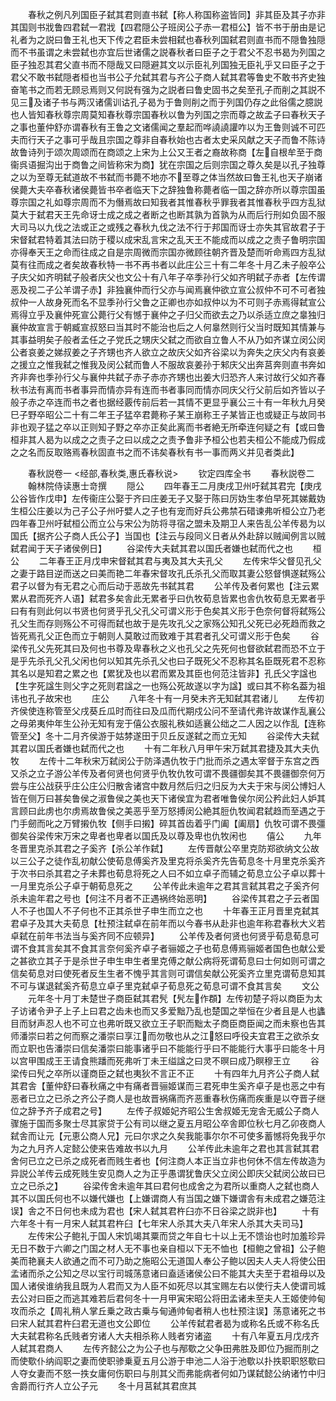 <!-- { "loadSidebar": true } -->
　　春秋之例凡列国臣子弑其君则直书弑【称人称国称盗皆同】非其臣及其子亦非其国则书戕鲁四君弑一君戕【四君隠公子班闵公子赤一君桓公】皆不书于册由是记礼者为之説曰鲁王礼也天下传之君臣未尝相弑也春秋列国弑君则直书而不隠鲁独隠而不书虽谓之未尝弑也亦宜后世诸儒之説春秋者曰臣子之于君父不忍书曷为列国之臣子独忍其君父直书而不隠哉又曰隠避其文以示臣礼列国独无臣礼乎又曰臣子之于君父不敢书弑隠者桓也当书公子允弑其君与齐公子商人弑其君等鲁史不敢书齐史独奋笔书之而若无顾忌焉则又何説有强为之説者曰鲁史固书之矣至孔子而削之其説不见三及诸子书与两汉诸儒训诂孔子曷为于鲁则削之而于列国仍存之此俗儒之臆説也人皆知春秋尊宗周莫知春秋尊宗国春秋以鲁为列国之宗而尊之故孟子曰春秋天子之事也董仲舒亦谓春秋有王鲁之文诸儒闻之羣起而哗譊譊讙咋以为王鲁则诚不可匹夫而行天子之事可乎哉且宗国之尊非自春秋始也古者太史采风献之天子而鲁不陈诗故鲁诗列于颂次周颂而在商颂之上宋为上公又王者之裔故称商【左自根牟至于商衞呉语掘沟出于商鲁之间皆称宋为商】犹在宗国之后则宗国之尊久矣是以孔子独尊之以为至尊无弑道故不书弑而书薨不地亦不至尊之体当然故曰鲁王礼也天子崩诸侯薨大夫卒春秋诸侯薨皆书卒者临天下之辞独鲁称薨者临一国之辞亦所以尊宗国虽尊宗国之礼如尊宗周而不为僭焉故曰知我者其惟春秋乎罪我者其惟春秋乎四方乱狱莫大于弑君天王先命讶士成之成之者断之也断其孰为首孰为从而后行刑如负固不服大司马以九伐之法或正之或残之春秋九伐之法不行于邦国而讶士亦失其官故君子于宋督弑君特着其法曰防于稷以成宋乱言宋之乱天王不能成而以成之之责子鲁明宗国亦得奉天王之命而往成之自是宗周微而宗国亦微顾往朝齐晋及楚而听命焉四方乱狱莫有往而成之者矣故春秋特一书不再书者以此庄公三十有二年冬十月乙未子般卒公子庆父如齐明弑子般者庆父也文公十有八年子卒季孙行父如齐明弑子赤者【左传谓恶及视二子公羊谓子赤】非独襄仲而行父亦与闻焉襄仲欲立宣公叔仲不可不可者独叔仲一人故身死而名不显季孙行父鲁之正卿也亦如叔仲以为不可则子赤焉得弑宣公焉得立乎及襄仲死宣公薨行父有憾于襄仲之子归父而欲去之乃以杀适立庶之辠独归襄仲故宣言于朝臧宣叔怒曰当其时不能治也后之人何辠然则行父当时既知其情兼与其事益明矣子般者孟任之子党氏之甥庆父弑之而欲自立鲁人不从乃如齐谋立闵公闵公者哀姜之娣叔姜之子齐甥也齐人欲立之故庆父如齐谷梁以为奔失之庆父内有哀姜之援立之惟我弑之惟我及闵公弑而鲁人不服故哀姜孙于邾庆父出奔莒奔则直书奔如齐非奔也季孙行父与襄仲共弑子赤子赤亦齐甥也出姜大归恐齐人来讨故行父如齐春秋书法有离而书者事异而情亦异有连而书者事同而情亦同庆父行父前后如齐皆以子般子赤之卒连而书之者也据经覈传前后若一其情不更显乎襄公三十有一年秋九月癸巳子野卒昭公二十有二年王子猛卒君薨称子某王崩称王子某皆正也或疑正与故同书非也观子猛之卒以正则知子野之卒亦正矣此离而书者絶无所牵连何疑之有【或曰鲁桓非其人曷为以成之之责子之曰以成之之责予鲁非予桓公也若夫桓公不能成乃假成之之名而反取赂焉春秋固直书之而不讳矣春秋有书一事而两义并见者类此】













　　春秋説卷一
<经部,春秋类,惠氏春秋说>
　　钦定四库全书
　　春秋説卷二
　　翰林院侍读惠士竒撰
　　隠公
　　四年春王二月庚戌卫州吁弑其君完【庚戌公谷皆作戊申】左传衞庄公娶于齐曰庄姜无子又娶于陈曰厉妫生孝伯早死其娣戴妫生桓公庄姜以为己子公子州吁嬖人之子也有宠而好兵公弗禁石碏谏弗听桓公立乃老四年春卫州吁弑桓公而立公与宋公为防将寻宿之盟未及期卫人来告乱公羊传曷为以国氏【据齐公子商人氏公子】当国也【注云与段同义日者从外赴辞以贼闻例言以贼弑君闻于天子诸侯例日】
　　谷梁传大夫弑其君以国氏者嫌也弑而代之也
　　桓公
　　二年春王正月戊申宋督弑其君与夷及其大夫孔父
　　左传宋华父督见孔父之妻于路目逆而送之曰美而艳二年春宋督攻孔氏杀孔父而取其妻公怒督惧遂弑殇公君子以督为有无君之心而后动于恶故先书弑其君
　　公羊传及者何累也【注云累累从君而死齐人语】弑君多矣舎此无累者乎曰仇牧荀息皆累也舎仇牧荀息无累者乎曰有有则此何以书贤也何贤乎孔父孔父可谓义形于色矣其义形于色奈何督将弑殇公孔父生而存则殇公不可得而弑也故于是先攻孔父之家殇公知孔父死已必死趋而救之皆死焉孔父正色而立于朝则人莫敢过而致难于其君者孔父可谓义形于色矣
　　谷梁传孔父先死其曰及何也书尊及卑春秋之义也孔父之先死何也督欲弑君而恐不立于是乎先杀孔父孔父闲也何以知其先杀孔父也曰子既死父不忍称其名臣既死君不忍称其名以是知君之累之也【累犹及也以君而累及其臣也何范注皆非】孔氏父字諡也【生字死諡生则父字之死则君諡之一也殇公死故遂以字为諡】或曰其不称名葢为祖讳也孔子故宋也
　　庄公
　　八年冬十有一月癸未齐无知弑其君诸儿
　　左传初齐侯使连称管至父戌葵丘瓜时而往曰及瓜而代期戍公问不至请代弗许故谋作乱襄公之母弟夷仲年生公孙无知有宠于僖公衣服礼秩如适襄公绌之二人因之以作乱【连称管至父】冬十二月齐侯游于姑棼遂田于贝丘反遂弑之而立无知
　　谷梁传大夫弑其君以国氏者嫌也弑而代之也
　　十有二年秋八月甲午宋万弑其君捷及其大夫仇牧
　　左传十二年秋宋万弑闵公于防泽遇仇牧于门批而杀之遇太宰督于东宫之西又杀之立子游公羊传及者何贤也何贤乎仇牧仇牧可谓不畏疆御矣其不畏疆御奈何万尝与庄公战获乎庄公庄公归散舎诸宫中数月然后归之归反为大夫于宋与闵公博妇人皆在侧万曰甚矣鲁侯之淑鲁侯之美也天下诸侯宜为君者唯鲁侯尔闵公矜此妇人妒其言顾曰此虏也尔虏焉故鲁侯之美恶乎至万怒搏闵公絶其脰仇牧闻君弑趋而至遇之于门手劒而叱之万臂摋仇牧【侧手曰摋】碎其首齿着乎门阖【阖扇】仇牧可谓不畏彊御矣谷梁传宋万宋之卑者也卑者以国氏及以尊及卑也仇牧闲也
　　僖公
　　九年冬晋里克杀其君之子奚齐【杀公羊作弑】
　　左传晋献公卒里克防郑欲纳文公故以三公子之徒作乱初献公使荀息傅奚齐及里克将杀奚齐先告荀息冬十月里克杀奚齐于次书曰杀其君之子未葬也荀息将死之人曰不如立卓子而辅之荀息立公子卓以葬十一月里克杀公子卓于朝荀息死之
　　公羊传此未逾年之君其言弑其君之子奚齐何杀未逾年君之号也【何注不月者不正遇祸终始恶明】
　　谷梁传其君之子云者国人不子也国人不子何也不正其杀世子申生而立之也
　　十年春王正月晋里克弑其君卓子及其大夫荀息【杜预注弑卓在前年而以今春书从赴非也逾年称君春秋大义若卓弑在前年书法当与奚齐同不应顿异】
　　公羊传及者何贤也何贤乎荀息荀息可谓不食其言矣其不食其言奈何奚齐卓子者骊姬之子也荀息傅焉骊姬者国色也献公爱之甚欲立其子于是杀世子申生申生者里克傅之献公病将死谓荀息曰士何如则可谓之信矣荀息对曰使死者反生生者不愧乎其言则可谓信矣献公死奚齐立里克谓荀息知其不可与谋退弑奚齐荀息立卓子里克弑卓子荀息死之荀息可谓不食其言矣
　　文公
　　元年冬十月丁未楚世子商臣弑其君髠【髠左作頵】左传初楚子将以商臣为太子访诸令尹子上子上曰君之齿未也而又多爱黜乃乱也楚国之举恒在少者且是人也蠭目而豺声忍人也不可立也弗听既又欲立王子职而黜太子商臣商臣闻之而未察也告其师潘崇曰若之何而察之潘崇曰享江而勿敬也从之江怒曰呼役夫宜君王之欲杀女而立职也告潘崇曰信矣潘崇曰能事诸乎曰不能能行乎曰不能能行大事乎曰能冬十月以宫甲围成王王请食熊蹯而死弗听丁未王缢諡之曰灵不暝曰成乃瞑穆王立
　　谷梁传曰髠之卒所以谨商臣之弑也夷狄不言正不正
　　十有四年九月齐公子商人弑其君舎【董仲舒曰春秋痛之中有痛者晋骊姬谋而三君死申生奚齐卓子是也恶之中有恶者已立之已杀之齐公子商人是也故晋祸痛而齐恶重春秋伤痛而疾重是以夺晋子继位之辞予齐子成君之号】
　　左传子叔姬妃齐昭公生舍叔姬无宠舎无威公子商人骤施于国而多聚士尽其家贷于公有司以继之夏五月昭公卒舎即位秋七月乙卯夜商人弑舎而让元【元恵公商人兄】元曰尔求之久矣我能事尔尔不可使多蓄憾将免我乎尔为之九月齐人定懿公使来告难故书以九月
　　公羊传此未逾年之君也其言弑其君舍何已立之已杀之成死者而贱生者也【何注商人本正当立非也何休不信左传故造为异説公羊传云成死贱生安见商人之为正乎愚谓犹鲁庆父立闵公即庆父弑闵公故曰已立之已杀之】
　　谷梁传舍未逾年其曰君何也成舍之为君所以重商人之弑也商人其不以国氏何也不以嫌代嫌也【上嫌谓商人有当国之嫌下嫌谓舎有未成君之嫌范注误】舎之不日何也未成为君也【宋人弑其君杵臼亦不日谷梁之説非也】
　　十有六年冬十有一月宋人弑其君杵臼【七年宋人杀其大夫八年宋人杀其大夫司马】
　　左传宋公子鲍礼于国人宋饥竭其粟而贷之年自七十以上无不馈诒也时加羞珍异无日不数于六卿之门国之材人无不事也亲自桓以下无不恤也【桓鲍之曾祖】公子鲍美而艳襄夫人欲通之而不可乃助之施昭公无道国人奉公子鲍以因夫人夫人将使公田孟诸而杀之公知之尽以宝行司城荡意诸曰盍适诸侯公曰不能其大夫至于君祖母以及国人诸侯谁纳我且既为人君而又为人臣不如死尽以其宝赐左右以使行夫人使谓司城去公对曰臣之而逃其难若后君何冬十一月甲寅宋昭公将田孟诸未至夫人王姬使帅甸攻而杀之【周礼稍人掌丘乗之政古乗与甸通帅甸者稍人也杜预注误】荡意诸死之书曰宋人弑其君杵臼君无道也文公即位
　　公羊传弑君者曷为或称名氏或不称名氏大夫弑君称名氏贱者穷诸人大夫相杀称人贱者穷诸盗
　　十有八年夏五月戊戌齐人弑其君商人
　　左传齐懿公之为公子也与邴歜之父争田弗胜及即位乃掘而刖之而使歜仆纳阎职之妻而使职骖乗夏五月公游于申池二人浴于池歜以扑抶职职怒歜曰人夺女妻而不怒一抶女庸何伤职曰与刖其父而弗能病者何如乃谋弑懿公纳诸竹中归舎爵而行齐人立公子元
　　冬十月莒弑其君庶其
